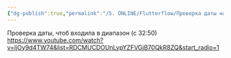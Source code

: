 ```yaml
---
{"dg-publish":true,"permalink":"/5. ONLINE/Flutterflow/Проверка даты на вход в диапазон/","created":"2024-10-23T09:36:18.671-03:00","updated":"2024-10-23T09:58:55.635-03:00"}
---
```



Проверка даты, чтоб входила в диапазон (с 32:50)
https://www.youtube.com/watch?v=ljOy9d4TW74&list=RDCMUCDOUnLypYZFVGjB70QkR8ZQ&start_radio=1